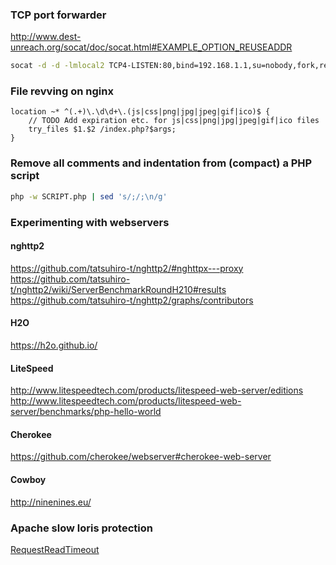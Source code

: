 ### TCP port forwarder

http://www.dest-unreach.org/socat/doc/socat.html#EXAMPLE_OPTION_REUSEADDR

```bash
socat -d -d -lmlocal2 TCP4-LISTEN:80,bind=192.168.1.1,su=nobody,fork,reuseaddr TCP4:1.2.3.4:80,bind=192.168.10.2
```

### File revving on nginx

```nginx
location ~* ^(.+)\.\d\d+\.(js|css|png|jpg|jpeg|gif|ico)$ {
    // TODO Add expiration etc. for js|css|png|jpg|jpeg|gif|ico files
    try_files $1.$2 /index.php?$args;
}
```

### Remove all comments and indentation from (compact) a PHP script

```bash
php -w SCRIPT.php | sed 's/;/;\n/g'
```

### Experimenting with webservers

#### nghttp2

https://github.com/tatsuhiro-t/nghttp2/#nghttpx---proxy
https://github.com/tatsuhiro-t/nghttp2/wiki/ServerBenchmarkRoundH210#results
https://github.com/tatsuhiro-t/nghttp2/graphs/contributors

#### H2O

https://h2o.github.io/

#### LiteSpeed

http://www.litespeedtech.com/products/litespeed-web-server/editions
http://www.litespeedtech.com/products/litespeed-web-server/benchmarks/php-hello-world

#### Cherokee

https://github.com/cherokee/webserver#cherokee-web-server

#### Cowboy

http://ninenines.eu/

### Apache slow loris protection

[RequestReadTimeout](https://httpd.apache.org/docs/2.4/mod/mod_reqtimeout.html)
